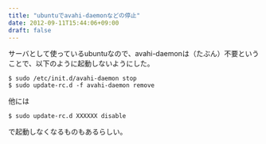 ```yaml
---
title: "ubuntuでavahi-daemonなどの停止"
date: 2012-09-11T15:44:06+09:00
draft: false
---
```

サーバとして使っているubuntuなので、avahi-daemonは（たぶん）不要ということで、以下のように起動しないようにした。
```
$ sudo /etc/init.d/avahi-daemon stop
$ sudo update-rc.d -f avahi-daemon remove
```
他には
```
$ sudo update-rc.d XXXXXX disable
```
で起動しなくなるものもあるらしい。

